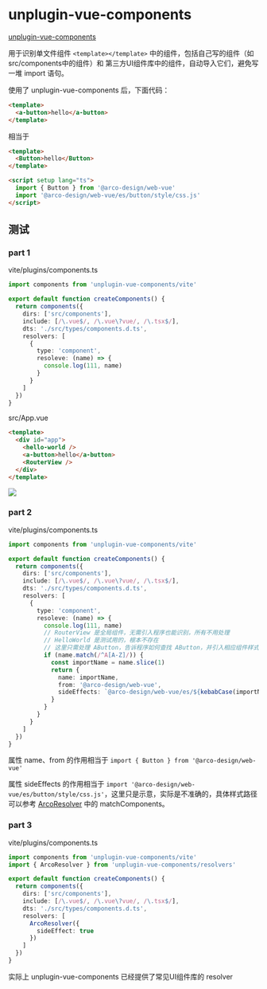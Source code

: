 # unplugin-vue-components

[unplugin-vue-components](https://github.com/unplugin/unplugin-vue-components)

用于识别单文件组件 `<template></template>` 中的组件，包括自己写的组件（如src/components中的组件）和 第三方UI组件库中的组件，自动导入它们，避免写一堆 import 语句。

使用了 unplugin-vue-components 后，下面代码：

```html
<template>
  <a-button>hello</a-button>
</template>
```

相当于

```html
<template>
  <Button>hello</Button>
</template>

<script setup lang="ts">
  import { Button } from '@arco-design/web-vue'
  import '@arco-design/web-vue/es/button/style/css.js'
</script>
```

## 测试

### part 1

vite/plugins/components.ts

```ts
import components from 'unplugin-vue-components/vite'

export default function createComponents() {
  return components({
    dirs: ['src/components'],
    include: [/\.vue$/, /\.vue\?vue/, /\.tsx$/],
    dts: './src/types/components.d.ts',
    resolvers: [
      {
        type: 'component',
        resoleve: (name) => {
          console.log(111, name)
        }
      }
    ]
  })
}
```

src/App.vue

```html
<template>
  <div id="app">
    <hello-world />
    <a-button>hello</a-button>
    <RouterView />
  </div>
</template>
```

![](https://image.newarea.site/13.png)

### part 2

vite/plugins/components.ts

```ts
import components from 'unplugin-vue-components/vite'

export default function createComponents() {
  return components({
    dirs: ['src/components'],
    include: [/\.vue$/, /\.vue\?vue/, /\.tsx$/],
    dts: './src/types/components.d.ts',
    resolvers: [
      {
        type: 'component',
        resoleve: (name) => {
          console.log(111, name)
          // RouterView 是全局组件，无需引入程序也能识别，所有不用处理
          // HelloWorld 是测试用的，根本不存在
          // 这里只需处理 AButton，告诉程序如何查找 AButton，并引入相应组件样式
          if (name.match(/^A[A-Z]/)) {
            const importName = name.slice(1)
            return {
              name: importName,
              from: '@arco-design/web-vue',
              sideEffects: `@arco-design/web-vue/es/${kebabCase(importName)}/style/css.js`
            }
          }
        }
      }
    ]
  })
}
```

属性 name、from 的作用相当于 `import { Button } from '@arco-design/web-vue'`

属性 sideEffects 的作用相当于 `import '@arco-design/web-vue/es/button/style/css.js'`，这里只是示意，实际是不准确的，具体样式路径可以参考 [ArcoResolver](https://github.com/antfu/unplugin-vue-components/blob/main/src/core/resolvers/arco.ts) 中的 matchComponents。

### part 3

vite/plugins/components.ts

```ts
import components from 'unplugin-vue-components/vite'
import { ArcoResolver } from 'unplugin-vue-components/resolvers'

export default function createComponents() {
  return components({
    dirs: ['src/components'],
    include: [/\.vue$/, /\.vue\?vue/, /\.tsx$/],
    dts: './src/types/components.d.ts',
    resolvers: [
      ArcoResolver({
        sideEffect: true
      })
    ]
  })
}
```

实际上 unplugin-vue-components 已经提供了常见UI组件库的 resolver

